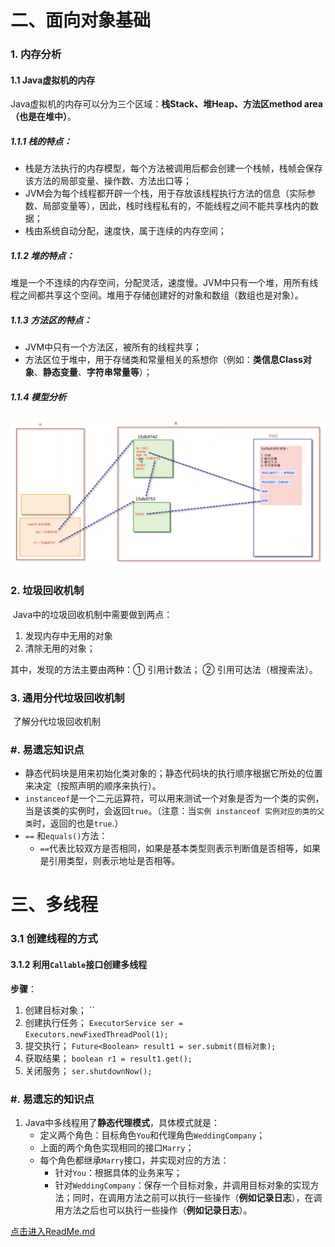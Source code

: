 # 二、面向对象基础

### 1. 内存分析

#### 1.1 Java虚拟机的内存

​	Java虚拟机的内存可以分为三个区域：**栈Stack、堆Heap、方法区method area（也是在堆中）**。



##### 1.1.1 栈的特点：

- 栈是方法执行的内存模型，每个方法被调用后都会创建一个栈帧，栈帧会保存该方法的局部变量、操作数、方法出口等；
- JVM会为每个线程都开辟一个栈，用于存放该线程执行方法的信息（实际参数、局部变量等），因此，栈时线程私有的，不能线程之间不能共享栈内的数据；
- 栈由系统自动分配，速度快，属于连续的内存空间；





##### 1.1.2 堆的特点：

​	堆是一个不连续的内存空间，分配灵活，速度慢。JVM中只有一个堆，用所有线程之间都共享这个空间。堆用于存储创建好的对象和数组（数组也是对象）。



##### 1.1.3 方法区的特点：

- JVM中只有一个方法区，被所有的线程共享；
- 方法区位于堆中，用于存储类和常量相关的系想你（例如：**类信息Class对象**、**静态变量**、**字符串常量等**）；



##### 1.1.4 模型分析

![Java内存模型](assets/java内存模型.png)





### 2. 垃圾回收机制

​	Java中的垃圾回收机制中需要做到两点：

1. 发现内存中无用的对象
2. 清除无用的对象；

其中，发现的方法主要由两种：① 引用计数法； ② 引用可达法（根搜索法）。



### 3. 通用分代垃圾回收机制

​	了解分代垃圾回收机制





### #. 易遗忘知识点

- 静态代码块是用来初始化类对象的；静态代码块的执行顺序根据它所处的位置来决定（按照声明的顺序来执行）。
- `instanceof`是一个二元运算符，可以用来测试一个对象是否为一个类的实例，当是该类的实例时，会返回`true`。（注意：当`实例 instanceof 实例对应的类的父类`时，返回的也是`true`.）
- `==` 和`equals()`方法：
  - `==`代表比较双方是否相同，如果是基本类型则表示判断值是否相等，如果是引用类型，则表示地址是否相等。





# 三、多线程

### 3.1 创建线程的方式

#### 3.1.2 利用`Callable`接口创建多线程

**步骤**：

1. 创建目标对象；
   ``
2. 创建执行任务；
   `ExecutorService ser = Executors.newFixedThreadPool(1);`
3. 提交执行；
   `Future<Boolean> result1 = ser.submit(目标对象);`
4. 获取结果；
   `boolean r1 = result1.get();`
5. 关闭服务；
   `ser.shutdownNow();`



### #. 易遗忘的知识点

1. Java中多线程用了**静态代理模式**，具体模式就是：
   - 定义两个角色：目标角色`You`和代理角色`WeddingCompany`；
   - 上面的两个角色实现相同的接口`Marry`；
   - 每个角色都继承`Marry`接口，并实现对应的方法：
     - 针对`You`：根据具体的业务来写；
     - 针对`WeddingCompany`：保存一个目标对象，并调用目标对象的实现方法；同时，在调用方法之前可以执行一些操作（**例如记录日志**），在调用方法之后也可以执行一些操作（**例如记录日志**）。





<a href="./README.md">点击进入ReadMe.md</a>